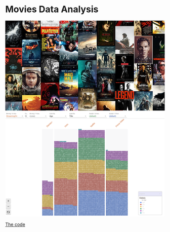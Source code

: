 # Movies Data Analysis

<center>
<img src="https://raw.githubusercontent.com/thecodemancer/movie-data-analysis/main/img/movies_background.jpeg" />
</center>


<center>
<img src="https://github.com/thecodemancer/san_marcos_presentations/blob/cbb8249e8e6c9560a4fdc71942d4cc7646ddba46/img/Screen%20Shot%202023-09-11%20at%2000.54.06.png" />
</center>

[The code]([https://github.com/thecodemancer/san_marcos_presentations/blob/56a3f900e0a5a412dc319dc07f86dcb043513160/an%C3%A1lisis_de_los_servicios_de_streaming_con_python.ipynb](https://github.com/thecodemancer/movies-data-analysis/blob/52de86308c9fdc2f57ba7e77a69bb933ce3bd98f/movies_data_analysis.ipynb)https://github.com/thecodemancer/movies-data-analysis/blob/52de86308c9fdc2f57ba7e77a69bb933ce3bd98f/movies_data_analysis.ipynb)
